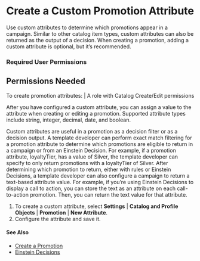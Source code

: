 

# Create a Custom Promotion Attribute

Use custom attributes to determine which promotions appear in a campaign.
Similar to other catalog item types, custom attributes can also be returned as
the output of a decision. When creating a promotion, adding a custom attribute
is optional, but it’s recommended.

### Required User Permissions

Permissions Needed  
---  
To create promotion attributes: | A role with Catalog Create/Edit permissions  
  
After you have configured a custom attribute, you can assign a value to the
attribute when creating or editing a promotion. Supported attribute types
include string, integer, decimal, date, and boolean.

Custom attributes are useful in a promotion as a decision filter or as a
decision output. A template developer can perform exact match filtering for a
promotion attribute to determine which promotions are eligible to return in a
campaign or from an Einstein Decision. For example, if a promotion attribute,
loyaltyTier, has a value of Silver, the template developer can specify to only
return promotions with a loyaltyTier of Silver. After determining which
promotion to return, either with rules or Einstein Decisions, a template
developer can also configure a campaign to return a text-based attribute
value. For example, if you’re using Einstein Decisions to display a call to
action, you can store the text as an attribute on each call-to-action
promotion. Then, you can return the text value for that attribute.

  1. To create a custom attribute, select **Settings** | **Catalog and Profile Objects** | **Promotion** | **New Attribute**. 
  2. Configure the attribute and save it.

#### See Also

  * [Create a Promotion](https://help.salesforce.com/s/articleView?id=sf.mc_pers_promotion_create.htm&language=en_US&type=5 "Create a campaign promotion to offer special deals and promote specific products. When creating a promotion, the only required information is the name and the URL of the landing page. For a promotion to return in a campaign, you must have an asset associated with the promotion. Adding eligibility criteria, promotion attributes, and related catalog objects is recommended. A promotion attribute determines which promotions appear in a campaign. Personalization uses related catalog objects to track and measure customer affinities across item types in your catalog.")
  * [Einstein Decisions](https://help.salesforce.com/s/articleView?id=sf.mc_pers_einstein_decision.htm&language=en_US&type=5 "When a user views a promotion on your website, Marketing Cloud Personalization captures the user's context—including whether they’re a returning visitor, the device they’re using, and other information that provides insight into that user. Einstein Decisions, Personalization’s machine learning approach for next-best-offer decisioning, uses that context to predict the value of showing a specific offer to a particular user.")

